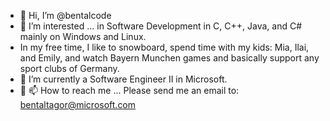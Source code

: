 - 👋 Hi, I’m @bentalcode
- 👀 I’m interested ... in Software Development in C, C++, Java, and C# mainly on Windows and Linux.
- In my free time, I like to snowboard, spend time with my kids: Mia, Ilai, and Emily, and watch Bayern Munchen games and basically support any sport clubs of Germany. 
- 🌱 I’m currently a Software Engineer II in Microsoft.
- 💞️ 📫 How to reach me ... Please send me an email to: bentaltagor@microsoft.com

<!---
bentalcode/bentalcode is a ✨ special ✨ repository because its `README.md` (this file) appears on your GitHub profile.
You can click the Preview link to take a look at your changes.
--->
